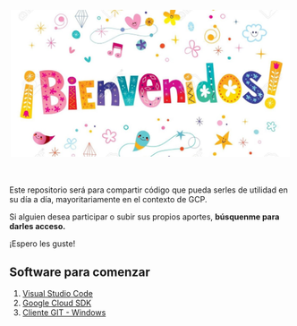 <p align="center">
<img src="images/bienvenidos.jpeg" width="500">
</p>


<br><br>
Este repositorio será para compartir código que pueda serles de utilidad en su día a día, mayoritariamente en el contexto de GCP. 

Si alguien desea participar o subir sus propios aportes, **búsquenme para darles acceso.**

¡Espero les guste!

## Software para comenzar

1. [Visual Studio Code](https://code.visualstudio.com/)
2. [Google Cloud SDK](https://cloud.google.com/sdk/docs/install?hl=es-419#windows)
3. [Cliente GIT - Windows](https://github.com/git-for-windows/git/releases/download/v2.40.1.windows.1/Git-2.40.1-64-bit.exe)

